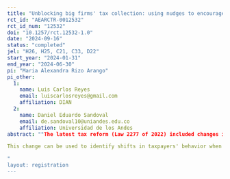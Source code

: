 ```yaml
---
title: "Unblocking big firms' tax collection: using nudges to encourage good behaviours in big firms"
rct_id: "AEARCTR-0012532"
rct_id_num: "12532"
doi: "10.1257/rct.12532-1.0"
date: "2024-09-16"
status: "completed"
jel: "H26, H25, C21, C33, D22"
start_year: "2024-01-31"
end_year: "2024-06-30"
pi: "Maria Alexandra Rizo Arango"
pi_other:
  1:
    name: Luis Carlos Reyes
    email: luiscarlosreyes@gmail.com
    affiliation: DIAN
  2:
    name: Daniel Eduardo Sandoval
    email: de.sandoval10@uniandes.edu.co
    affiliation: Universidad de los Andes
abstract: ""The latest tax reform (Law 2277 of 2022) included changes in criminal offenses (sanctions) against tax evasion in the country. These modifications are outlined in Article 60 of the aforementioned law. It is the first time in Colombia that penalties for income and wealth tax evasion may lead to imprisonment.
This change can be used to identify shifts in taxpayers' behavior when filing their tax returns."
"
layout: registration
---
```


